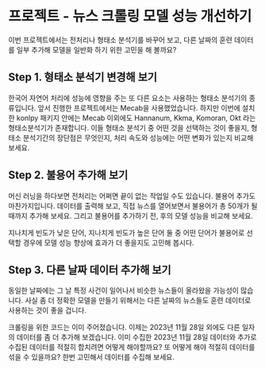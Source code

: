 # 프로젝트 - 뉴스 크롤링 모델 성능 개선하기
이번 프로젝트에서는 전처리나 형태소 분석기를 바꾸어 보고, 다른 날짜의 훈련 데이터를 일부 추가해 모델을 일반화 하기 위한 고민을 해 볼까요?

## Step 1. 형태소 분석기 변경해 보기
한국어 자연어 처리에 성능에 영향을 주는 또 다른 요소는 사용하는 형태소 분석기의 종류입니다. 앞서 진행한 프로젝트에서는 Mecab을 사용했었습니다. 하지만 이번에 설치한 konlpy 패키지 안에는 Mecab 이외에도 Hannanum, Kkma, Komoran, Okt 라는 형태소분석기가 존재합니다. 이들 형태소 분석기 중 어떤 것을 선택하는 것이 좋을지, 형태소 분석기간의 장단점은 무엇인지, 처리 속도와 성능에는 어떤 변화가 있는지 비교해 보세요.

## Step 2. 불용어 추가해 보기
머신 러닝을 하다보면 전처리는 어쩌면 끝이 없는 작업일 수도 있습니다. 불용어 추가도 마찬가지입니다. 데이터를 출력해 보고, 직접 뉴스를 열어보면서 불용어가 총 50개가 될 때까지 추가해 보세요. 그리고 불용어를 추가하기 전, 후의 모델 성능을 비교해 보세요.

지나치게 빈도가 낮은 단어, 지나치게 빈도가 높은 단어 둘 중 어떤 단어가 불용어로 선택할 경우에 모델 성능 향상에 효과가 더 좋을지도 고민해 봅시다.

## Step 3. 다른 날짜 데이터 추가해 보기
동일한 날짜에는 그 날 특정 사건이 일어나서 비슷한 뉴스들이 올라왔을 가능성이 많습니다. 사실 좀 더 정확한 모델을 만들기 위해서는 다른 날짜의 뉴스들도 훈련 데이터로 사용하는 것이 좋을 겁니다.

크롤링을 위한 코드는 이미 주어졌습니다. 이제는 2023년 11월 28일 외에도 다른 일자의 데이터를 좀 더 추가해 보겠습니다. 이미 수집한 2023년 11월 28일 데이터와 추가로 수집된 데이터를 적절히 합치려면 어떻게 해야할까요? 또 어떻게 해야 적절히 데이터를 섞을 수 있을까요? 한번 고민해서 데이터를 수집해 보세요.
